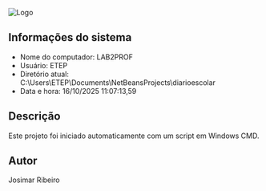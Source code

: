 ![Logo](https://i.ytimg.com/vi/nbAYB6HyTQI/hqdefault.jpg) 
## Informações do sistema 
- Nome do computador: LAB2PROF 
- Usuário: ETEP 
- Diretório atual: C:\Users\ETEP\Documents\NetBeansProjects\diarioescolar 
- Data e hora: 16/10/2025 11:07:13,59 
 
## Descrição 
Este projeto foi iniciado automaticamente com um script em Windows CMD. 
 
## Autor 
Josimar Ribeiro 
 
